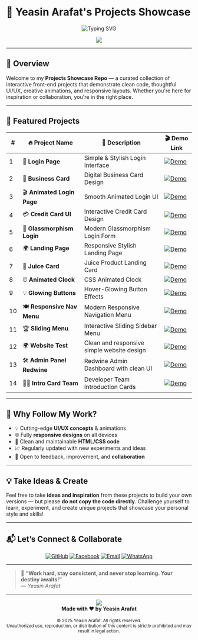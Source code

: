 # 🚀 Yeasin Arafat's **Projects Showcase**

<p align="center">
  <img src="https://readme-typing-svg.herokuapp.com?font=Fira+Code&size=28&pause=1000&color=00D8FF&width=600&lines=Welcome+to+Projects+Playground;Crafted+with+❤️+by+Yeasin+Arafat" alt="Typing SVG" />
</p>

<p align="center">
  <img src="https://capsule-render.vercel.app/api?type=waving&color=0:00d8ff,100:0e1538&height=120&section=header&text=✨%20My%20Creative%20Works%20✨&fontSize=30&fontColor=ffffff"/>
</p>

---

## 🧠 **Overview**

Welcome to my **Projects Showcase Repo** — a curated collection of interactive front-end projects that demonstrate clean code, thoughtful UI/UX, creative animations, and responsive layouts. Whether you're here for inspiration or collaboration, you're in the right place.

---

## 🌟 **Featured Projects**

<div align="center">

| #  | 🔥 Project Name              | 🚀 Description                            | 🎬 Demo Link                                                                 |
|----|-----------------------------|-------------------------------------------|------------------------------------------------------------------------------|
| 1  | 🔐 **Login Page**            | Simple & Stylish Login Interface          | [![Demo](https://img.shields.io/badge/Live-Demo-blue?style=for-the-badge)](https://yeasinoncode98.github.io/Projects-Showcase/01_Login_Page/) |
| 2  | 💼 **Business Card**         | Digital Business Card Design              | [![Demo](https://img.shields.io/badge/Live-Demo-blue?style=for-the-badge)](https://yeasinoncode98.github.io/Projects-Showcase/02_Business_Card/) |
| 3  | 🎬 **Animated Login Page**   | Smooth Animated Login UI                  | [![Demo](https://img.shields.io/badge/Live-Demo-blue?style=for-the-badge)](https://yeasinoncode98.github.io/Projects-Showcase/03_Animated_LoginPage/) |
| 4  | 💳 **Credit Card UI**        | Interactive Credit Card Design            | [![Demo](https://img.shields.io/badge/Live-Demo-blue?style=for-the-badge)](https://yeasinoncode98.github.io/Projects-Showcase/04_Credit_Card/) |
| 5  | 🧊 **Glassmorphism Login**   | Modern Glassmorphism Login Form           | [![Demo](https://img.shields.io/badge/Live-Demo-blue?style=for-the-badge)](https://yeasinoncode98.github.io/Projects-Showcase/05_Modern_Glassmorphism_Login_Form/) |
| 6  | 🌍 **Landing Page**          | Responsive Stylish Landing Page           | [![Demo](https://img.shields.io/badge/Live-Demo-blue?style=for-the-badge)](https://yeasinoncode98.github.io/Projects-Showcase/06_Landing_Page_/) |
| 7  | 🧃 **Juice Card**            | Juice Product Landing Card                | [![Demo](https://img.shields.io/badge/Live-Demo-blue?style=for-the-badge)](https://yeasinoncode98.github.io/Projects-Showcase/07_Juice_Card_Landing_Page/) |
| 8  | ⏰ **Animated Clock**        | CSS Animated Clock                        | [![Demo](https://img.shields.io/badge/Live-Demo-blue?style=for-the-badge)](https://yeasinoncode98.github.io/Projects-Showcase/08_Animated_Clock/) |
| 9  | 💡 **Glowing Buttons**       | Hover-Glowing Button Effects              | [![Demo](https://img.shields.io/badge/Live-Demo-blue?style=for-the-badge)](https://yeasinoncode98.github.io/Projects-Showcase/09_Glowing_Buttons/) |
| 10 | 🍽️ **Responsive Nav Menu**   | Modern Responsive Navigation Menu         | [![Demo](https://img.shields.io/badge/Live-Demo-blue?style=for-the-badge)](https://yeasinoncode98.github.io/Projects-Showcase/10_Menu_NavBar_/) |
| 11 | 🏆 **Sliding Menu**          | Interactive Sliding Sidebar Menu          | [![Demo](https://img.shields.io/badge/Live-Demo-blue?style=for-the-badge)](https://yeasinoncode98.github.io/Projects-Showcase/11_Sliding_Menu/) |
| 12 | 🌍 **Website Test**          | Clean and responsive simple website design| [![Demo](https://img.shields.io/badge/Live-Demo-blue?style=for-the-badge)](https://yeasinoncode98.github.io/Projects-Showcase/12_Website_Test/) |
| 13 | 🛠️ **Admin Panel Redwine**   | Redwine Admin Dashboard with clean UI     | [![Demo](https://img.shields.io/badge/Live-Demo-blue?style=for-the-badge)](https://yeasinoncode98.github.io/Projects-Showcase/13_Admin_Panel_Redwine/) |
| 14 | 👨‍💻 **Intro Card Team**       | Developer Team Introduction Cards         | [![Demo](https://img.shields.io/badge/Live-Demo-blue?style=for-the-badge)](https://yeasinoncode98.github.io/Projects-Showcase/14_Intro_Card_Team/) |

</div>

---

## 🎯 Why Follow My Work?

- 💡 Cutting-edge **UI/UX concepts** & animations  
- 🌐 Fully **responsive designs** on all devices  
- 🧼 Clean and maintainable **HTML/CSS code**  
- 📈 Regularly updated with new experiments and ideas  
- 🤝 Open to feedback, improvement, and **collaboration**  

---

## 💡 Take Ideas & Create

Feel free to take **ideas and inspiration** from these projects to build your own versions — but please **do not copy the code directly**. Challenge yourself to learn, experiment, and create unique projects that showcase your personal style and skills!

---

## 📬 Let’s Connect & Collaborate

<p align="center">
  <a href="https://github.com/Yeasinoncode98" target="_blank"><img alt="GitHub" src="https://img.shields.io/badge/GitHub-Yeasinoncode98-181717?style=for-the-badge&logo=github"/></a>
  <a href="https://www.facebook.com/share/1ZzfjaPmq6/?mibextid=wwXIfr" target="_blank"><img alt="Facebook" src="https://img.shields.io/badge/Facebook-Yeasin%20Arafat-1877F2?style=for-the-badge&logo=facebook"/></a>
  <a href="mailto:devoncode98@gmail.com" target="_blank"><img alt="Email" src="https://img.shields.io/badge/Email-devoncode98@gmail.com-D14836?style=for-the-badge&logo=gmail"/></a>
  <a href="https://wa.me/8801627800198" target="_blank"><img alt="WhatsApp" src="https://img.shields.io/badge/WhatsApp-+8801627800198-25D366?style=for-the-badge&logo=whatsapp"/></a>
</p>

---

> 💬 **“Work hard, stay consistent, and never stop learning. Your destiny awaits!”**  
> — *Yeasin Arafat*  

---

<p align="center">
  <img src="https://capsule-render.vercel.app/api?type=waving&color=0e1538&height=100&section=footer"/>
  <br>
  <b>Made with ❤️ by Yeasin Arafat</b>
  <br><br>
  <small>© 2025 Yeasin Arafat. All rights reserved.</small>
  <br>
  <small>Unauthorized use, reproduction, or distribution of this content is strictly prohibited and may result in legal action.</small>
</p>
